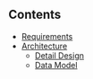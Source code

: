 ## Contents

* [Requirements](Requirements.md)
* [Architecture](Architecture.md)
  * [Detail Design](Architecture/DetailDesign.md)
  * [Data Model](Architecture/DataModel.md)